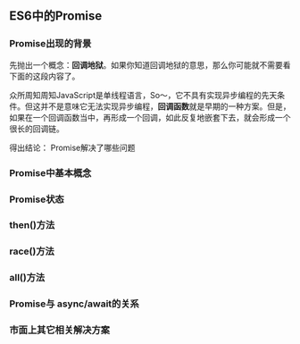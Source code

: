 ## ES6中的Promise

### Promise出现的背景
先抛出一个概念：**回调地狱**。如果你知道回调地狱的意思，那么你可能就不需要看下面的这段内容了。

众所周知周知JavaScript是单线程语言，So～，它不具有实现异步编程的先天条件。但这并不是意味它无法实现异步编程，**回调函数**就是早期的一种方案。但是，如果在一个回调函数当中，再形成一个回调，如此反复地嵌套下去，就会形成一个很长的回调链。

得出结论：
Promise解决了哪些问题


### Promise中基本概念

### Promise状态

### then()方法

### race()方法

### all()方法

### Promise与 async/await的关系

### 市面上其它相关解决方案